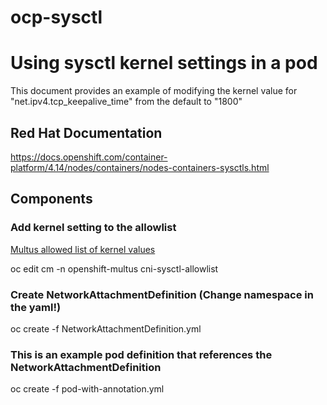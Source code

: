 # ocp-sysctl
# Using sysctl kernel settings in a pod
This document provides an example of modifying the kernel value for "net.ipv4.tcp_keepalive_time" from the default to "1800"

## Red Hat Documentation
https://docs.openshift.com/container-platform/4.14/nodes/containers/nodes-containers-sysctls.html


## Components

### Add kernel setting to the allowlist
[Multus allowed list of kernel values](cm-cni-sysctl-allowlist.yml)

oc edit cm -n openshift-multus cni-sysctl-allowlist 

### Create NetworkAttachmentDefinition (Change namespace in the yaml!)
oc create -f NetworkAttachmentDefinition.yml 

### This is an example pod definition that references the NetworkAttachmentDefinition
oc create -f pod-with-annotation.yml

